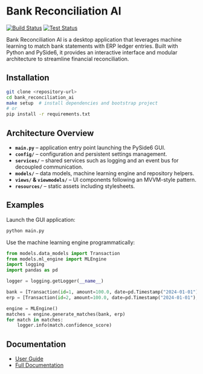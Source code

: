 # Bank Reconciliation AI

[![Build Status](https://github.com/yourorg/bank_reconciliation_ai/actions/workflows/build.yml/badge.svg)](https://github.com/yourorg/bank_reconciliation_ai/actions/workflows/build.yml)
[![Test Status](https://github.com/yourorg/bank_reconciliation_ai/actions/workflows/test.yml/badge.svg)](https://github.com/yourorg/bank_reconciliation_ai/actions/workflows/test.yml)

Bank Reconciliation AI is a desktop application that leverages machine learning to match bank statements with ERP ledger entries. Built with Python and PySide6, it provides an interactive interface and modular architecture to streamline financial reconciliation.

## Installation

```bash
git clone <repository-url>
cd bank_reconciliation_ai
make setup  # install dependencies and bootstrap project
# or
pip install -r requirements.txt
```

## Architecture Overview

- **`main.py`** – application entry point launching the PySide6 GUI.
- **`config/`** – configuration and persistent settings management.
- **`services/`** – shared services such as logging and an event bus for decoupled communication.
- **`models/`** – data models, machine learning engine and repository helpers.
- **`views/` & `viewmodels/`** – UI components following an MVVM-style pattern.
- **`resources/`** – static assets including stylesheets.

## Examples

Launch the GUI application:

```bash
python main.py
```

Use the machine learning engine programmatically:

```python
from models.data_models import Transaction
from models.ml_engine import MLEngine
import logging
import pandas as pd

logger = logging.getLogger(__name__)

bank = [Transaction(id=1, amount=100.0, date=pd.Timestamp("2024-01-01"), description="Payment")]
erp = [Transaction(id=2, amount=100.0, date=pd.Timestamp("2024-01-01"), description="Customer payment")]

engine = MLEngine()
matches = engine.generate_matches(bank, erp)
for match in matches:
    logger.info(match.confidence_score)
```

## Documentation

- [User Guide](USER_GUIDE.md)
- [Full Documentation](docs/README.md)
